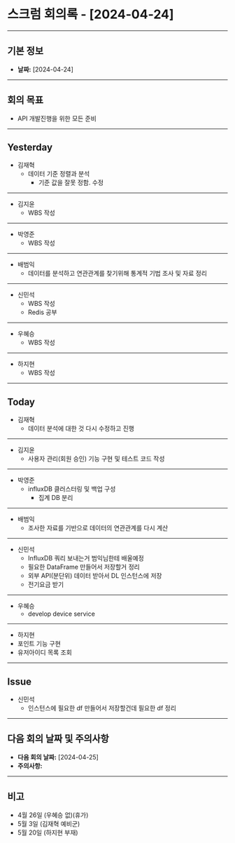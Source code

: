 # 스크럼 회의록 - [2024-04-24]

---
## 기본 정보
- **날짜:** [2024-04-24]
---
## 회의 목표
- API 개발진행을 위한 모든 준비
---
## Yesterday
- 김재혁
  - 데이터 기준 정렬과 분석
    - 기준 값을 잘못 정함. 수정
---
- 김지윤
    - WBS 작성
---
- 박영준
  - WBS 작성
---
- 배범익
  - 데이터를 분석하고 연관관계를 찾기위해 통계적 기법 조사 및 자료 정리
---
- 신민석
    - WBS 작성
    - Redis 공부
---
- 우혜승
  - WBS 작성
---
- 하지현
  - WBS 작성
---
## Today
- 김재혁
    - 데이터 분석에 대한 것 다시 수정하고 진행
---
- 김지윤
    - 사용자 관리(회원 승인) 기능 구현 및 테스트 코드 작성
---
- 박영준
  - influxDB 클러스터링 및 백업 구성
    - 집계 DB 분리
---
- 배범익
    - 조사한 자료를 기반으로 데이터의 연관관계를 다시 계산
---
- 신민석
    - InfluxDB 쿼리 보내는거 범익님한테 배울예정
    - 필요한 DataFrame 만들어서 저장할거 정리
    - 외부 API(분단위) 데이터 받아서 DL 인스턴스에 저장
    - 전기요금 받기
---
- 우혜승
  - develop device service
---
- 하지현
- 포인트 기능 구현
- 유저아이디 목록 조회
---
## Issue
- 신민석
    - 인스턴스에 필요한 df 만들어서 저장할건데 필요한 df 정리
---
## 다음 회의 날짜 및 주의사항

- **다음 회의 날짜:** [2024-04-25]
- **주의사항:**

---

## 비고
- 4월 26일 (우혜승 없)(휴가)
- 5월 3일 (김재혁 예비군)
- 5월 20일 (하지현 부재)